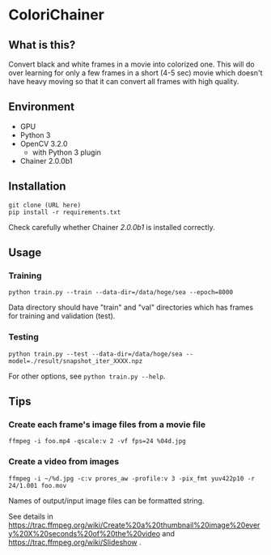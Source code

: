 # ColoriChainer

## What is this?

Convert black and white frames in a movie into colorized one. This will do over learning for only a few frames in a short (4-5 sec) movie which doesn't have heavy moving so that it can convert all frames with high quality.

## Environment

- GPU
- Python 3
- OpenCV 3.2.0
    - with Python 3 plugin
- Chainer 2.0.0b1

## Installation

```
git clone (URL here)
pip install -r requirements.txt
```

Check carefully whether Chainer _2.0.0b1_ is installed correctly.

## Usage

### Training

```
python train.py --train --data-dir=/data/hoge/sea --epoch=8000  
```

Data directory should have "train" and "val" directories which has frames for training and validation (test).

### Testing

```
python train.py --test --data-dir=/data/hoge/sea --model=./result/snapshot_iter_XXXX.npz
```

For other options, see `python train.py --help`.

## Tips

### Create each frame's image files from a movie file

```
ffmpeg -i foo.mp4 -qscale:v 2 -vf fps=24 %04d.jpg
```

### Create a video from images

```
ffmpeg -i ~/%d.jpg -c:v prores_aw -profile:v 3 -pix_fmt yuv422p10 -r 24/1.001 foo.mov
```

Names of output/input image files can be formatted string.

See details in https://trac.ffmpeg.org/wiki/Create%20a%20thumbnail%20image%20every%20X%20seconds%20of%20the%20video and https://trac.ffmpeg.org/wiki/Slideshow .